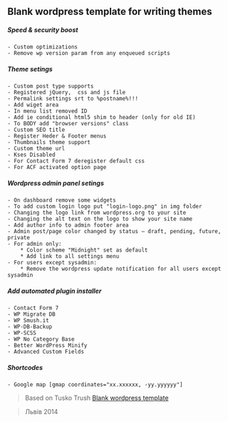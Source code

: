 ## Blank wordpress template for writing themes

##### Speed & security boost
    - Custom optimizations
    - Remove wp version param from any enqueued scripts

##### Theme setings
    - Custom post type supports
    - Registered jQuery,  css and js file
    - Permalink settings srt to %postname%!!!
    - Add wiget area
    - In menu list removed ID
    - Add ie conditional html5 shim to header (only for old IE)
    - To BODY add "browser versions" class
    - Custom SEO title
    - Register Heder & Footer menus
    - Thumbnails theme support
    - Custom theme url
    - Kses Disabled
    - For Contact Form 7 deregister default css
    - For ACF activated option page

##### Wordpress admin panel setings
    - On dashboard remove some widgets
    - To add custom login logo put "login-logo.png" in img folder
    - Changing the logo link from wordpress.org to your site
    - Changing the alt text on the logo to show your site name
    - Add author info to admin footer area
    - Admin post/page color changed by status – draft, pending, future, private
    - For admin only:
        * Color scheme "Midnight" set as default
        * Add link to all settings menu
    - For users except sysadmin:
        * Remove the wordpress update notification for all users except sysadmin

##### Add automated plugin installer
    - Contact Form 7
    - WP Migrate DB
    - WP Smush.it
    - WP-DB-Backup
    - WP-SCSS
    - WP No Category Base
    - Better WordPress Minify
    - Advanced Custom Fields

##### Shortcodes
    - Google map [gmap coordinates="xx.xxxxxx, -yy.yyyyyy"]
    



>  Based on Tusko Trush <a href="https://github.com/Tusko/wp-theme-blank">Blank wordpress template</a>

>  Львів 2014

